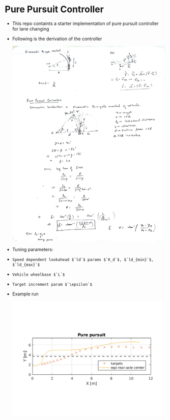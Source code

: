 # Pure Pursuit Controller
- This repo containts a starter implementation of pure pursuit controller for lane changing
- Following is the derivation of the controller

  ![alt text](https://github.com/autonomous-viranjan/pure-pursuit-controller/blob/main/pure_pursuit_controller.jpg)

- Tuning parameters:
-     Speed dependent lookahead $`ld`$ params $`K_d`$, $`ld_{min}`$, $`ld_{max}`$
-     Vehicle wheelbase $`L`$
-     Target increment param $`\epsilon`$

- Example run

  ![alt text](https://github.com/autonomous-viranjan/pure-pursuit-controller/blob/main/example.png)
